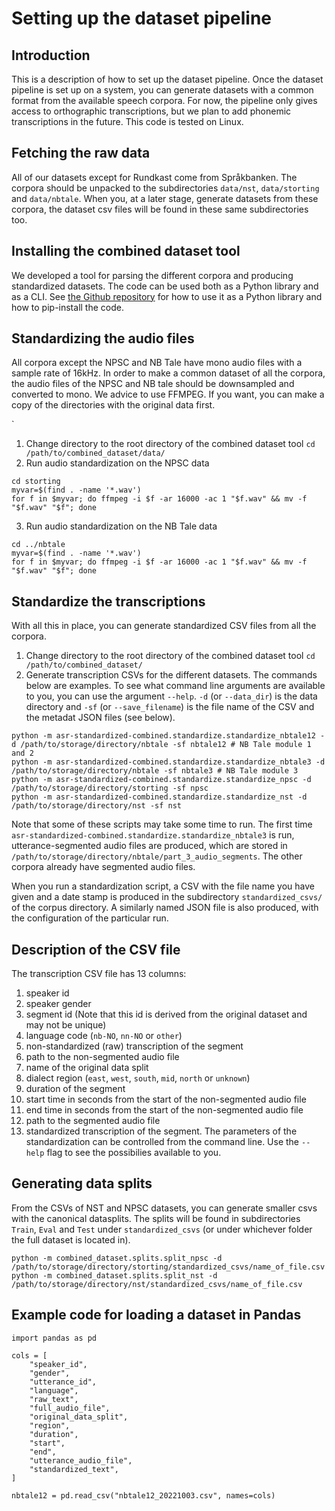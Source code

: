 # Setting up the dataset pipeline

## Introduction
This is a description of how to set up the dataset pipeline. Once the dataset pipeline is set up on a system, you can generate datasets with a common format from the available speech corpora. For now, the pipeline only gives access to orthographic transcriptions, but we plan to add phonemic transcriptions in the future. This code is tested on Linux.

## Fetching the raw data
All of our datasets except for Rundkast come from Språkbanken. The corpora should be unpacked to the subdirectories `data/nst`, `data/storting` and `data/nbtale`. When you, at a later stage, generate datasets from these corpora, the dataset csv files will be found in these same subdirectories too. 

## Installing the combined dataset tool
We developed a tool for parsing the different corpora and producing standardized datasets. The code can be used both as a Python library and as a CLI. See [the Github repository](https://github.com/scribe-project/asr-standardized-combined) for how to use it as a Python library and how to pip-install the code.

## Standardizing the audio files
All corpora except the NPSC and NB Tale have mono audio files with a sample rate of 16kHz. In order to make a common dataset of all the corpora, the audio files of the NPSC and NB tale should be downsampled and converted to mono. We advice to use FFMPEG. If you want, you can make a copy of the directories with the original data first.

`
1. Change directory to the root directory of the combined dataset tool
`cd /path/to/combined_dataset/data/`
2. Run audio standardization on the NPSC data
```
cd storting
myvar=$(find . -name '*.wav')
for f in $myvar; do ffmpeg -i $f -ar 16000 -ac 1 "$f.wav" && mv -f "$f.wav" "$f"; done
```
3. Run audio standardization on the NB Tale data
```
cd ../nbtale
myvar=$(find . -name '*.wav')
for f in $myvar; do ffmpeg -i $f -ar 16000 -ac 1 "$f.wav" && mv -f "$f.wav" "$f"; done
```

## Standardize the transcriptions
With all this in place, you can generate standardized CSV files from all the corpora.
1. Change directory to the root directory of the combined dataset tool
`cd /path/to/combined_dataset/`
2. Generate transcription CSVs for the different datasets. The commands below are examples. To see what command line arguments are available to you, you can use the argument `--help`. `-d` (or `--data_dir`) is the data directory and `-sf` (or `--save_filename`) is the file name of the CSV and the metadat JSON files (see below).
```
python -m asr-standardized-combined.standardize.standardize_nbtale12 -d /path/to/storage/directory/nbtale -sf nbtale12 # NB Tale module 1 and 2
python -m asr-standardized-combined.standardize.standardize_nbtale3 -d /path/to/storage/directory/nbtale -sf nbtale3 # NB Tale module 3
python -m asr-standardized-combined.standardize.standardize_npsc -d /path/to/storage/directory/storting -sf npsc
python -m asr-standardized-combined.standardize.standardize_nst -d /path/to/storage/directory/nst -sf nst
```
Note that some of these scripts may take some time to run. The first time `asr-standardized-combined.standardize.standardize_nbtale3` is run, utterance-segmented audio files are produced, which are stored in `/path/to/storage/directory/nbtale/part_3_audio_segments`. The other corpora already have segmented audio files.

When you run a standardization script, a CSV with the file name you have given and a date stamp is produced in the subdirectory `standardized_csvs/` of the corpus directory. A similarly named JSON file is also produced, with the configuration of the particular run.

## Description of the CSV file
The transcription CSV file has 13 columns:
1. speaker id
2. speaker gender
3. segment id (Note that this id is derived from the original dataset and may not be unique)
4. language code (`nb-NO`, `nn-NO` or `other`)
5. non-standardized (raw) transcription of the segment
6. path to the non-segmented audio file
7. name of the original data split
8. dialect region (`east`, `west`, `south`, `mid`, `north` or `unknown`)
9. duration of the segment
10. start time in seconds from the start of the non-segmented audio file
11. end time in seconds from the start of the non-segmented audio file
12. path to the segmented audio file
13. standardized transcription of the segment. The parameters of the standardization can be controlled from the command line. Use the `--help` flag to see the possibilies available to you. 

## Generating data splits
From the CSVs of NST and NPSC datasets, you can generate smaller csvs with the canonical datasplits. The splits will be found in subdirectories `Train`, `Eval` and `Test` under `standardized_csvs` (or under whichever folder the full dataset is located in). 
```
python -m combined_dataset.splits.split_npsc -d /path/to/storage/directory/storting/standardized_csvs/name_of_file.csv
python -m combined_dataset.splits.split_nst -d /path/to/storage/directory/nst/standardized_csvs/name_of_file.csv
```

## Example code for loading a dataset in Pandas

```
import pandas as pd

cols = [
    "speaker_id",
    "gender",
    "utterance_id",
    "language",
    "raw_text",
    "full_audio_file",
    "original_data_split",
    "region",
    "duration",
    "start",
    "end",
    "utterance_audio_file",
    "standardized_text",
]

nbtale12 = pd.read_csv("nbtale12_20221003.csv", names=cols)
```
